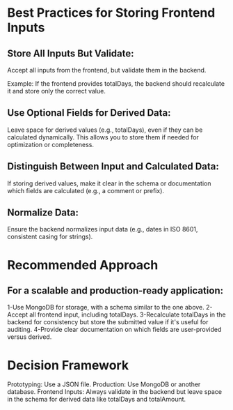 # Best Practices for Storing Frontend Inputs
## Store All Inputs But Validate:

   Accept all inputs from the frontend, but validate them in the backend.
   
   Example: If the frontend provides totalDays, the backend should recalculate it and store only the correct value.

## Use Optional Fields for Derived Data:

  Leave space for derived values (e.g., totalDays), even if they can be calculated dynamically. This allows you to store them if needed for optimization or completeness.

## Distinguish Between Input and Calculated Data:

  If storing derived values, make it clear in the schema or documentation which fields are calculated (e.g., a comment or prefix).

## Normalize Data:

  Ensure the backend normalizes input data (e.g., dates in ISO 8601, consistent casing for strings).

# Recommended Approach
## For a scalable and production-ready application:

  1-Use MongoDB for storage, with a schema similar to the one above.
  2-Accept all frontend input, including totalDays.
  3-Recalculate totalDays in the backend for consistency but store the submitted value if it's useful for auditing.
  4-Provide clear documentation on which fields are user-provided versus derived.

# Decision Framework
  Prototyping: Use a JSON file.
  Production: Use MongoDB or another database.
  Frontend Inputs: Always validate in the backend but leave space in the schema for derived data like totalDays and totalAmount.